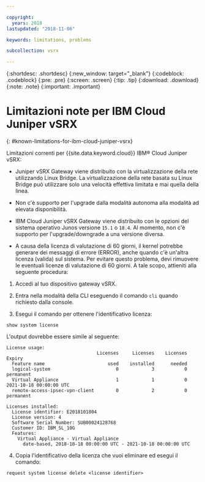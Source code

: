 ```yaml
---

copyright:
  years: 2018
lastupdated: "2018-11-06"

keywords: limitations, problems

subcollection: vsrx

---
```


{:shortdesc: .shortdesc}
{:new_window: target="_blank"}
{:codeblock: .codeblock}
{:pre: .pre}
{:screen: .screen}
{:tip: .tip}
{:download: .download}
{:note: .note}
{:important: .important}

# Limitazioni note per IBM Cloud Juniper vSRX
{: #known-limitations-for-ibm-cloud-juniper-vsrx}

Limitazioni correnti per {{site.data.keyword.cloud}} IBM® Cloud Juniper vSRX:

* Juniper vSRX Gateway viene distribuito con la virtualizzazione della rete utilizzando Linux Bridge. La virtualizzazione della rete basata su Linux Bridge può utilizzare solo una velocità effettiva limitata e mai quella della linea.

* Non c'è supporto per l'upgrade dalla modalità autonoma alla modalità ad elevata disponibilità.

* IBM Cloud Juniper vSRX Gateway viene distribuito con le opzioni del sistema operativo Junos versione `15.1` o `18.4`. Al momento, non c'è supporto per l'upgrade/downgrade a una versione diversa.

* A causa della licenza di valutazione di 60 giorni, il kernel potrebbe generare dei messaggi di errore (ERROR), anche quando c'è un'altra licenza (valida) sul sistema. Per evitare questo problema, devi rimuovere le eventuali licenze di valutazione di 60 giorni. A tale scopo, attieniti alla seguente procedura:

1. Accedi al tuo dispositivo gateway vSRX.

2. Entra nella modalità della CLI eseguendo il comando `cli` quando richiesto dalla console.

3. Esegui il comando per ottenere l'identificativo licenza:

```
show system license
```
L'output dovrebbe essere simile al seguente:

```
License usage:
                                 Licenses     Licenses    Licenses    Expiry
  Feature name                       used    installed      needed
  logical-system                        0            3           0    permanent
  Virtual Appliance                     1            1           0    2021-10-18 00:00:00 UTC
  remote-access-ipsec-vpn-client        0            2           0    permanent

Licenses installed:
  License identifier: E2018101804
  License version: 4
  Software Serial Number: SUB00024128768
  Customer ID: IBM_SL_10G
  Features:
    Virtual Appliance - Virtual Appliance
      date-based, 2018-10-18 00:00:00 UTC - 2021-10-18 00:00:00 UTC
```

4. Copia l'identificativo della licenza che vuoi eliminare ed esegui il comando:

```
request system license delete <license identifier>
```
